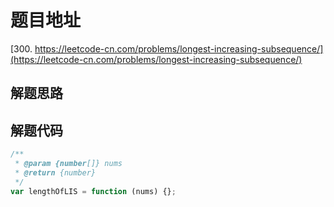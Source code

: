# 题目地址

[300. https://leetcode-cn.com/problems/longest-increasing-subsequence/](https://leetcode-cn.com/problems/longest-increasing-subsequence/)

## 解题思路

## 解题代码

```js
/**
 * @param {number[]} nums
 * @return {number}
 */
var lengthOfLIS = function (nums) {};
```
